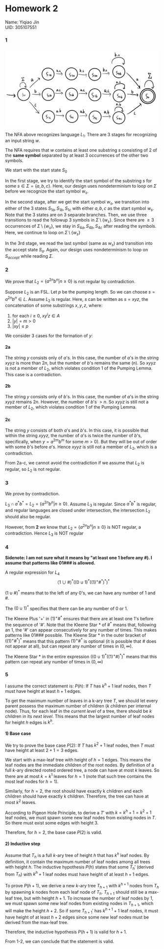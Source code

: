 # Homework 2
Name: Yiqiao Jin  
UID: 305107551

### 1

![NFA](img/hw2-1.jpeg)

The NFA above recognizes language $L_1$. There are 3 stages for recognizing an input string $w$.

The NFA requires that $w$ contains at least one substring $s$ consisting of 2 of the **same symbol** separated by at least 3 occurrences of the other two symbols. 

We start with the start state $S_0$

In the first stage, we try to identify the start symbol of the substring $s$ for some $s \in \Sigma = \{a, b, c\}$. Here, our design uses nondeterminism to loop on $\Sigma$ before we recognize the start symbol $w_s$. 


In the second stage, after we get the start symbol $w_s$, we transition into either of the 3 states $S_{1a}, S_{1b}, S_{1c}$ with either $a, b, c$ as the start symbol $w_s$. Note that the 3 states are on 3 separate branches. Then, we use three transitions to read the followup 3 symbols in $\Sigma \setminus \{w_s\}$. Since there are $\ge 3$ occurrences of $\Sigma \setminus \{w_s\}$, we stay in $S_{4a}, S_{4b}, S_{4c}$ after reading the symbols. Here, we continue to loop on $\Sigma \setminus \{w_s\}$

In the 3rd stage, we read the last symbol (same as $w_s$) and transition into the accept state $S_a$. Again, our design uses nondeterminism to loop on $S_{accept}$ while reading $\Sigma$.

### 2
We prove that $L_2 = \{ a^{2n}b^n | n \ge 0 \}$ is not regular by contradiction. 

Suppose $L_2$ is an FSL. Let $p$ be the pumping length. So we can choose $s = a^{2n}b^n \in L$. Assume $L_2$ is regular. Here, $s$ can be written as $s = xyz$, the concatenation of some substrings $x, y, z$, where:
1) for each $i \ge 0$, $xy^iz \in A$
2) $|y| = m > 0$ 
3) $|xy| \le p$

We consider 3 cases for the formation of $y$:

#### 2a
The string $y$ consists only of $a$'s. In this case, the number of $a$'s in the string $xyyz$ is more than $2n$, but the number of $b$'s remains the same ($n$). So $xyyz$ is not a member of $L_2$, which violates condition 1 of the Pumping Lemma. This case is a contradiction.

#### 2b

The string $y$ consists only of $b$'s. In this case, the number of $a$'s in the string $xyyz$ remains $2n$. However, the number of $b$'s $> n$. So $xyyz$ is still not a member of $L_2$, which violates condition 1 of the Pumping Lemma.

#### 2c
The string $y$ consists of both $a$'s and $b$'s. In this case, it is possible that within the string $xyyz$, the number of $a$'s is twice the number of $b$'s, specifically, when $y = a^{2m}b^m$ for some $m > 0$). But they will be out of order with some $b$'s before $a$'s. Hence $xyyz$ is still not a member of $L_2$, which is a contradiction.

From 2a-c, we cannot avoid the contradiction if we assume that $L_2$ is regular, so $L_2$ is not regular.


### 3
We prove by contradiction.

$L_3 \cap a^{*}b^{*} = L_2 = \{ a^{2n}b^n | n \ge 0 \}$. Assume $L_3$ is regular. Since $a^{*}b^{*}$ is regular, and regular languages are closed under intersection, the intersection $L_2$ should also be regular.

However, from **2** we know that $L_2 = \{ a^{2n}b^n | n \ge 0 \}$ is NOT regular, a contradiction. Hence $L_3$ is NOT regular

### 4

**Sidenote: I am not sure what it means by "at least one 1 before any #). I assume that patterns like 01### is allowed.**


A regular expression for $L_4$
$$（1\cup \#)^*((0 \cup 1)^*((1)^+\#^*)^* )^*$$

$(1\cup \#)^*$ means that to the left of any $0$'s, we can have any number of $1$ and $\#$.

The $(0\cup 1)^*$ specifies that there can be any number of 0 or 1.

The Kleene Plus '$+$' in $(1)^+\#^*$ ensures that there are at least one 1's before the sequence of '$\#$'. Note that the Kleene Star $*$ of $\#^*$ means that, following an 1, the '$\#$' can appear consecutively for any number of times. This makes patterns like $01\#\#\#$ possible. The Kleene Star $*$ in the outer bracket of $((1)^+\#^*)^*$ means that this pattern $(1)^+\#^*$ is optional (it is possible that $\#$ does not appear at all), but can repeat any number of times in $(0, \infty)$.

The Kleene Star * in the entire expression $((0\cup 1)^*((1)^+\#)^* )^*$ means that this pattern can repeat any number of times in $(0, \infty)$

### 5

I assume the correct statement is: $P(h)$: If $T$ has $k^{h}+1$ leaf nodes, then $T$ must have height at least $h+1$ edges.

To get the maximum number of leaves in a k-ary tree $T$, we should let every parent possess the maximum number of children ($k$ children per internal node). Thus, for each leaf in the *current level* of a tree, there should be $k$ children in its *next level*. This means that the largest number of leaf nodes for height $h$ edges is $k^h$. 

#### 1) Base case 

We try to prove the base case $P(2)$: If $T$ has $k^{2}+1$ leaf nodes, then $T$ must have height at least $2+1=3$ edges.

We start with a max-leaf tree with height of $h=1$ edges. This means the leaf nodes are the immediate children of the root nodes. By definition of a full $k$-ary directed rooted ordered tree, a node can have at most $k$ leaves. So there are at most $k = k^1$ leaves for $h=1$ (note that such tree contains the most leaf nodes for $h=1$).

Similarly, for $h=2$, the root should have exactly k children and each children should have exactly k children. Therefore, the tree can have at most $k^2$ leaves.

According to Pigeon Hole Principle, to derive a $T'$ with $k = k^h + 1 = k^2 + 1$ leaf nodes, we must spawn some new leaf nodes from existing nodes in $T$. So there must exist some edges with height 3.

Therefore, for $h=2$, the base case $P(2)$ is valid.


#### 2) Inductive step

Assume that $T_{h}$ is a full $k$-ary tree of height $h$ that has $k^{h}$ leaf nodes. By definition, it contain the maximum number of leaf nodes among all trees with height $h$. The inductive hypothesis $P(h)$ states that some $T_h'$ (derived from $T_h$) with $k^{h}+1$ leaf nodes must have height of at least $h+1$ edges.

To prove $P(h+1)$, we derive a new $k$-ary tree $T_{h+1}$ with $k^{h+1}$ nodes from $T_h$ by spawning k nodes from each leaf node of $T_h$. $T_{h+1}$ should still be a max-leaf tree, but with height $h+1$. To increase the number of leaf nodes by 1, we must spawn some new leaf nodes from existing nodes in $T_{h+1}$, which will make the height $h+2$. So if some $T_{h+1}'$ has $k^{h+1}+1$ leaf nodes, it must have height of at least $h+2$ edges since some new leaf nodes must be derived from the max-leaf tree.

Therefore, the inductive hypothesis $P(h+1)$ is valid for $h+1$.

From 1-2, we can conclude that the statement is valid.

